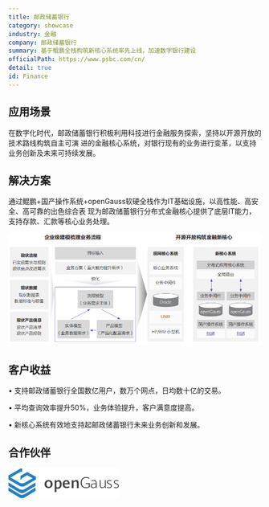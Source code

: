 ```yaml
---
title: 邮政储蓄银行
category: showcase
industry: 金融
company: 邮政储蓄银行
summary: 基于鲲鹏全栈构筑新核心系统率先上线，加速数字银行建设
officialPath: https://www.psbc.com/cn/
detail: true
id: Finance
---
```


## 应用场景

在数字化时代，邮政储蓄银行积极利用科技进行金融服务探索，坚持以开源开放的技术路线构筑自主可演
进的金融核心系统，对银行现有的业务进行变革，以支持业务创新及未来可持续发展。

## 解决方案

通过鲲鹏+国产操作系统+openGauss软硬全栈作为IT基础设施，以高性能、高安全、高可靠的出色综合表
现为邮政储蓄银行分布式金融核心提供了底层IT能力，支持存款、汇款等核心业务处理。

<div class="case-img"><img src="./f1.png"/></div>

## 客户收益

• 支持邮政储蓄银行全国数亿用户，数万个网点，日均数十亿的交易。

• 平均查询效率提升50%，业务体验提升，客户满意度提高。

• 新核心系统有效地支持起邮政储蓄银行未来业务创新和发展。

## 合作伙伴

<div class=logo>
    <img src="./opengauss.svg"/>
</div>
